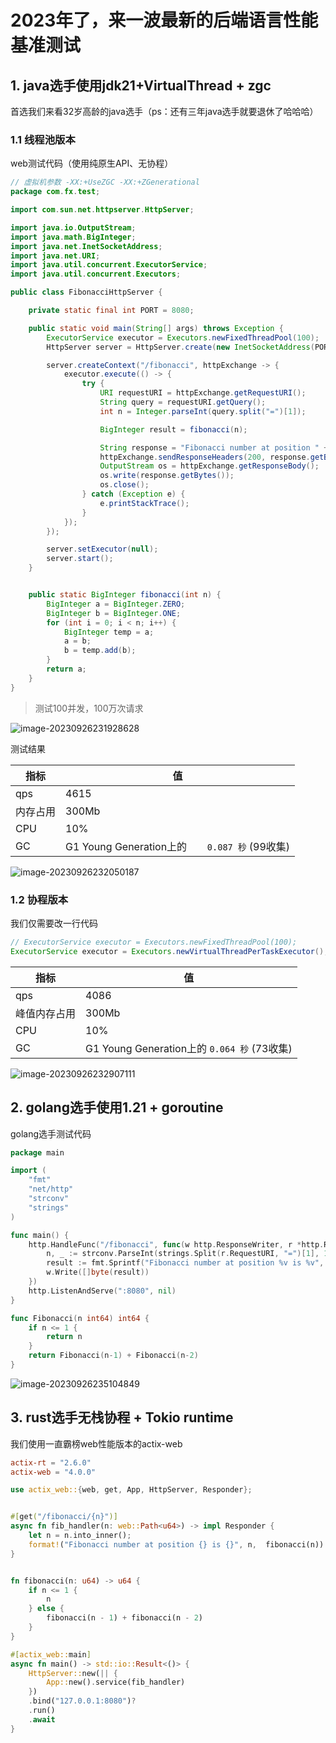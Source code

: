 # 2023年了，来一波最新的后端语言性能基准测试

## 1. java选手使用jdk21+VirtualThread + zgc

首选我们来看32岁高龄的java选手（ps：还有三年java选手就要退休了哈哈哈）

### 1.1 线程池版本

web测试代码（使用纯原生API、无协程）

```java
// 虚拟机参数 -XX:+UseZGC -XX:+ZGenerational
package com.fx.test;

import com.sun.net.httpserver.HttpServer;

import java.io.OutputStream;
import java.math.BigInteger;
import java.net.InetSocketAddress;
import java.net.URI;
import java.util.concurrent.ExecutorService;
import java.util.concurrent.Executors;

public class FibonacciHttpServer {

    private static final int PORT = 8080;

    public static void main(String[] args) throws Exception {
        ExecutorService executor = Executors.newFixedThreadPool(100);
        HttpServer server = HttpServer.create(new InetSocketAddress(PORT), 0);

        server.createContext("/fibonacci", httpExchange -> {
            executor.execute(() -> {
                try {
                    URI requestURI = httpExchange.getRequestURI();
                    String query = requestURI.getQuery();
                    int n = Integer.parseInt(query.split("=")[1]);

                    BigInteger result = fibonacci(n);

                    String response = "Fibonacci number at position " + n + " is " + result;
                    httpExchange.sendResponseHeaders(200, response.getBytes().length);
                    OutputStream os = httpExchange.getResponseBody();
                    os.write(response.getBytes());
                    os.close();
                } catch (Exception e) {
                    e.printStackTrace();
                }
            });
        });

        server.setExecutor(null);
        server.start();
    }


    public static BigInteger fibonacci(int n) {
        BigInteger a = BigInteger.ZERO;
        BigInteger b = BigInteger.ONE;
        for (int i = 0; i < n; i++) {
            BigInteger temp = a;
            a = b;
            b = temp.add(b);
        }
        return a;
    }
}
```

>测试100并发，100万次请求

![image-20230926231928628](https://cdn.fengxianhub.top/resources-master/image-20230926231928628.png)

测试结果

| 指标     | 值                                             |
| -------- | ---------------------------------------------- |
| qps      | 4615                                           |
| 内存占用 | 300Mb                                          |
| CPU      | 10%                                            |
| GC       | G1 Young Generation上的`    0.087 秒` (99收集) |

![image-20230926232050187](https://cdn.fengxianhub.top/resources-master/image-20230926232050187.png)

### 1.2 协程版本

我们仅需要改一行代码

```java
// ExecutorService executor = Executors.newFixedThreadPool(100);
ExecutorService executor = Executors.newVirtualThreadPerTaskExecutor();
```

| 指标         | 值                                           |
| ------------ | -------------------------------------------- |
| qps          | 4086                                         |
| 峰值内存占用 | 300Mb                                        |
| CPU          | 10%                                          |
| GC           | G1 Young Generation上的  `0.064 秒` (73收集) |

![image-20230926232907111](https://cdn.fengxianhub.top/resources-master/image-20230926232907111.png)

## 2. golang选手使用1.21 + goroutine

golang选手测试代码

```go
package main

import (
	"fmt"
	"net/http"
	"strconv"
	"strings"
)

func main() {
	http.HandleFunc("/fibonacci", func(w http.ResponseWriter, r *http.Request) {
		n, _ := strconv.ParseInt(strings.Split(r.RequestURI, "=")[1], 10, 64)
		result := fmt.Sprintf("Fibonacci number at position %v is %v", n, Fibonacci(n))
		w.Write([]byte(result))
	})
	http.ListenAndServe(":8080", nil)
}

func Fibonacci(n int64) int64 {
	if n <= 1 {
		return n
	}
	return Fibonacci(n-1) + Fibonacci(n-2)
}

```

![image-20230926235104849](https://cdn.fengxianhub.top/resources-master/image-20230926235104849.png)

## 3. rust选手无栈协程 + Tokio runtime

我们使用一直霸榜web性能版本的actix-web

```toml
actix-rt = "2.6.0"
actix-web = "4.0.0"
```

```rust
use actix_web::{web, get, App, HttpServer, Responder};


#[get("/fibonacci/{n}")]
async fn fib_handler(n: web::Path<u64>) -> impl Responder {
    let n = n.into_inner();
    format!("Fibonacci number at position {} is {}", n,  fibonacci(n))
}


fn fibonacci(n: u64) -> u64 {
    if n <= 1 {
        n
    } else {
        fibonacci(n - 1) + fibonacci(n - 2)
    }
}

#[actix_web::main]
async fn main() -> std::io::Result<()> {
    HttpServer::new(|| {
        App::new().service(fib_handler)
    })
    .bind("127.0.0.1:8080")?
    .run()
    .await
}
```

